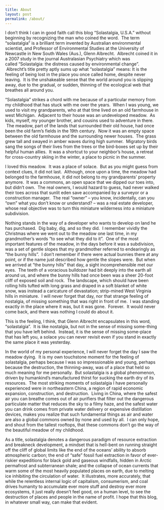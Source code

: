 ```yaml
---
title: About
layout: post
permalink: /about/
---
```


I don’t think I can in good faith call this blog “Solastalgia, U.S.A.” without beginning by recognizing the man who coined the word.  The term “solastalgia” is a brilliant term invented by Australian environmental scientist, and Professor of Environmental Studies at the University of Newcastle in New South Wales (Aus.), Glenn Albrecht.  Albrecht coined it in a 2007 study in the journal Australasian Psychiatry which was called “Solastalgia: the distress caused by environmental change”.  Albrecht’s title pretty aptly sums up what “solastalgia” means: It is the feeling of being lost in the place you once called home, despite never leaving.  It is the unshakeable sense that the world around you is slipping away, due to the gradual, or sudden, thinning of the ecological web that breathes all around you.

“Solastalgia” strikes a chord with me because of a particular memory from my childhood that has stuck with me over the years.  When I was young, we used to visit my grandparents, who at that time lived on an old farmhouse in west Michigan.  Adjacent to their house was an undeveloped meadow.  As kids, myself, my younger brother, and cousins used to adventure in there.  The meadow, part of the lands that surrounded their old house, had once been the old farm’s fields in the 19th century.  Now it was an empty space between the old farmhouse and the surrounding newer houses.  The grass grew tall and swayed in amber waves during high summer.  Migratory birds sang the songs of their lives from the trees or the bird-boxes set up by their helpful human allies.  It was a shortcut to your neighbor’s house, a retreat for cross-country skiing in the winter, a place to picnic in the summer.

I loved this meadow.  It was a place of solace.  But as you might guess from context clues, it did not last.  Although, once upon a time, the meadow had belonged to the farmhouse, it did not belong to my grandparents’ property anymore.  It was a commons, an open space that we dipped our toes into, but didn’t own.  The real owners, I would hazard to guess, had never walked their toes across that sunlit eden save accompanied by a surveyor or a construction manager.  The real “owner” – you know, incidentally, can you “own” what you don’t know or understand? – was a real estate developer, whose real objective was to turn this miniature wilderness into a miniature subdivision.

Nothing stands in the way of a developer who wants to develop on land he has purchased.  Dig baby, dig, and so they did.  I remember vividly the Christmas where we went out to the meadow one last time, in my grandmother’s words “to see what they did to it”.  One of the most important features of the meadow, in the days before it was a subdivision, was a set of gentle slopes that my grandmother referred to endearingly as “the bunny hills”.  I don’t remember if there were actual bunnies there at any point, or if the name just described how gentle the slopes were.  But when we arrived at “the bunny hills” that day, a sight incomprehensible met our eyes.  The teeth of a voracious bulldozer had bit deeply into the earth all around us, and where the bunny hills had once been was a sheer 20-foot cliff of exposed soil and rock.  The landscape, which should have been rolling hills tufted with long grass and draped in a soft blanket of white snow, was instead a caricature of devastation; strip-mined West Virginia hills in miniature.  I will never forget that day, nor that strange feeling of nostalgia, of missing something that was right in front of me.  I was standing exactly in the place where it was, but it was gone.  Forever.  It would never come back, and there was nothing I could do about it.

This is the feeling, I think, that Glenn Albrecht encapsulates in this word, “solastalgia”.  It is like nostalgia, but not in the sense of missing some-thing that you have left behind.  Instead, it is the sense of missing some-place that has left you, a solace you can never revisit even if you stand in exactly the same place it was yesterday.

In the world of my personal experience, I will never forget the day I saw the meadow dying.  It is my own touchstone moment for the feeling of solastalgia, perhaps because I was so impressionable and young, perhaps because the destruction, the thinning-away, was of a place that held so much meaning for me personally.  But solastalgia is a global phenomenon, driven by humankind’s manufactured thirst for sucking the earth dry of its resources.  The most striking moments of solastalgia I have personally experienced were in northeastern China, a region of rapid economic expansion, construction, and destruction.  Living in China, where the safest air you can breathe comes out of air purifiers that filter out the dangerous particulate matter that reduces the sky to a filmy haze, and the safest water you can drink comes from private water delivery or expensive distillation devices, makes you realize that such fundamental things as air and water are also a global commons owned by none and used by all.  I can only hope, and shout from the tallest rooftops, that these commons don’t go the way of the beautiful meadow of my childhood.

As a title, solastalgia denotes a dangerous paradigm of resource extraction and breakneck development, a mindset that is hell-bent on running straight off the cliff of global limits like the end of the oceans’ ability to absorb atmospheric carbon; the end of “safe” fossil fuel extraction in favor of ever-riskier expeditions for black gold and gaseous windfalls, hidden in Arctic permafrost and subterranean shale; and the collapse of ocean currents that warm some of the most heavily populated places on earth, due to melting ice inhibiting the circulation of water.  It illustrates, more accurately, that while the relentless internal logic of capitalism, consumerism, and coal drives humanity to accumulate ever more stuff and destroy ever more ecosystems, it just really doesn’t feel good, on a human level, to see the destruction of places and people in the name of profit. I hope that this blog, in whatever small way, can make that evident.
